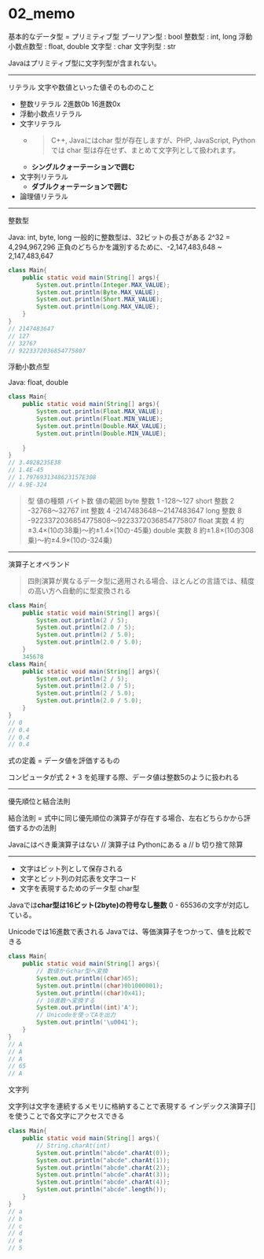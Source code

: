 # 02_memo

基本的なデータ型 = プリミティブ型
ブーリアン型 : bool
整数型 : int, long
浮動小数点数型 : float, double
文字型 : char
文字列型 : str

Javaはプリミティブ型に文字列型が含まれない。

---
リテラル
文字や数値といった値そのもののこと

- 整数リテラル 2進数0b 16進数0x 
- 浮動小数点リテラル
- 文字リテラル
    - >C++, Javaにはchar 型が存在しますが、PHP, JavaScript, Python では char 型は存在せず、まとめて文字列として扱われます。
    - **シングルクォーテーションで囲む**
- 文字列リテラル
    - **ダブルクォーテーションで囲む**
- 論理値リテラル

---
整数型

Java: int, byte, long
一般的に整数型は、32ビットの長さがある
2^32 = 4,294,967,296
正負のどちらかを識別するために、-2,147,483,648 ~ 2,147,483,647

```java
class Main{
    public static void main(String[] args){
        System.out.println(Integer.MAX_VALUE);
        System.out.println(Byte.MAX_VALUE);
        System.out.println(Short.MAX_VALUE);
        System.out.println(Long.MAX_VALUE);
    }
}
// 2147483647
// 127
// 32767
// 9223372036854775807
```

浮動小数点型

Java: float, double

```java
class Main{
    public static void main(String[] args){
        System.out.println(Float.MAX_VALUE);
        System.out.println(Float.MIN_VALUE);
        System.out.println(Double.MAX_VALUE);
        System.out.println(Double.MIN_VALUE);
 
    }
}
// 3.4028235E38
// 1.4E-45
// 1.7976931348623157E308
// 4.9E-324
```

>型	値の種類	バイト数	値の範囲
byte	整数	1	-128～127
short	整数	2	-32768～32767
int	整数	4	-2147483648～2147483647
long	整数	8	-9223372036854775808～9223372036854775807
float	実数	4	約±3.4×(10の38乗)～約±1.4×(10の-45乗)
double	実数	8	約±1.8×(10の308乗)～約±4.9×(10の-324乗)

---
演算子とオペランド

>四則演算が異なるデータ型に適用される場合、ほとんどの言語では、精度の高い方へ自動的に型変換される

```java
class Main{
    public static void main(String[] args){
        System.out.println(2 / 5);
        System.out.println(2.0 / 5);
        System.out.println(2 / 5.0);
        System.out.println(2.0 / 5.0);
    }
    345678
class Main{
    public static void main(String[] args){
        System.out.println(2 / 5);
        System.out.println(2.0 / 5);
        System.out.println(2 / 5.0);
        System.out.println(2.0 / 5.0);
    }
}
// 0
// 0.4
// 0.4
// 0.4
```

式の定義
= データ値を評価するもの

コンピュータが式 2 + 3 を処理する際、データ値は整数5のように扱われる

---

優先順位と結合法則

結合法則
= 式中に同じ優先順位の演算子が存在する場合、左右どちらかから評価するかの法則

Javaにはべき乗演算子はない
// 演算子は Pythonにある
a // b 切り捨て除算

---

- 文字はビット列として保存される
- 文字とビット列の対応表を文字コード
- 文字を表現するためのデータ型 char型

Javaでは**char型は16ビット(2byte)の符号なし整数**
0 - 65536の文字が対応している。
<!-- irb(main):001:0> 2**16
=> 65536 -->

Unicodeでは16進数で表される
Javaでは、等価演算子をつかって、値を比較できる

```java
class Main{
    public static void main(String[] args){
        // 数値からchar型へ変換
        System.out.println((char)65);
        System.out.println((char)0b1000001);
        System.out.println((char)0x41);
        // 10進数へ変換する
        System.out.println((int)'A');
        // Unicodeを使ってAを出力
        System.out.println('\u0041');
    }
}
// A
// A
// A
// 65
// A
```

文字列

文字列は文字を連続するメモリに格納することで表現する
インデックス演算子[]を使うことで各文字にアクセスできる

```java
class Main{
    public static void main(String[] args){
        // String.charAt(int)
        System.out.println("abcde".charAt(0));
        System.out.println("abcde".charAt(1));
        System.out.println("abcde".charAt(2));
        System.out.println("abcde".charAt(3));
        System.out.println("abcde".charAt(4));
        System.out.println("abcde".length());
    }
}
// a
// b
// c
// d
// e
// 5
```
